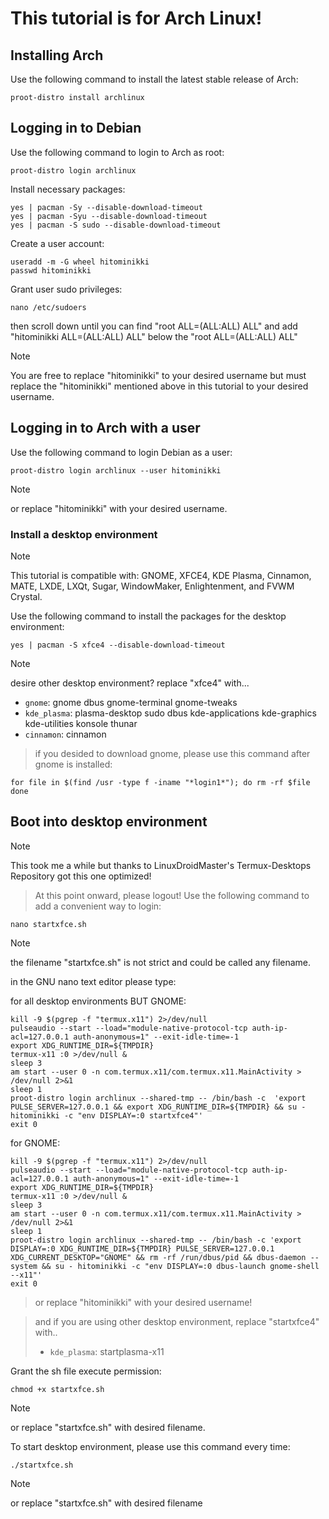 # This tutorial is for Arch Linux!

## Installing Arch
Use the following command to install the latest stable release of Arch:
```
proot-distro install archlinux
```

## Logging in to Debian
Use the following command to login to Arch as root:
```
proot-distro login archlinux
```
Install necessary packages:
```
yes | pacman -Sy --disable-download-timeout
yes | pacman -Syu --disable-download-timeout 
yes | pacman -S sudo --disable-download-timeout
```
Create a user account:
```
useradd -m -G wheel hitominikki
passwd hitominikki
```
Grant user sudo privileges:
```
nano /etc/sudoers
```
then scroll down until you can find "root ALL=(ALL:ALL) ALL"
and add "hitominikki ALL=(ALL:ALL) ALL" below the "root ALL=(ALL:ALL) ALL"
> [!NOTE]
> You are free to replace "hitominikki" to your desired username but must replace the "hitominikki" mentioned above in this tutorial to your desired username.

## Logging in to Arch with a user
Use the following command to login Debian as a user:
```
proot-distro login archlinux --user hitominikki
```
> [!NOTE]
> or replace "hitominikki" with your desired username.

### Install a desktop environment
> [!NOTE]
> This tutorial is compatible with: GNOME,  XFCE4, KDE Plasma, Cinnamon, MATE, LXDE, LXQt, Sugar, WindowMaker, Enlightenment, and FVWM Crystal.

Use the following command to install the packages for the desktop environment:
  
```
yes | pacman -S xfce4 --disable-download-timeout
```
> [!NOTE]
> desire other desktop environment? replace "xfce4" with...
> * `gnome`: gnome dbus gnome-terminal gnome-tweaks
> * `kde_plasma`: plasma-desktop sudo dbus kde-applications kde-graphics kde-utilities konsole thunar
> * `cinnamon`: cinnamon

> if you desided to download gnome, please use this command after gnome is installed:
```
for file in $(find /usr -type f -iname "*login1*"); do rm -rf $file
done
```
## Boot into desktop environment
> [!NOTE]
> This took me a while but thanks to LinuxDroidMaster's Termux-Desktops Repository got this one optimized!

> At this point onward, please logout!
Use the following command to add a convenient way to login:
```
nano startxfce.sh
```
> [!NOTE]
> the filename "startxfce.sh" is not strict and could be called any filename.

in the GNU nano text editor please type:

for all desktop environments BUT GNOME:
```
kill -9 $(pgrep -f "termux.x11") 2>/dev/null
pulseaudio --start --load="module-native-protocol-tcp auth-ip-acl=127.0.0.1 auth-anonymous=1" --exit-idle-time=-1
export XDG_RUNTIME_DIR=${TMPDIR}
termux-x11 :0 >/dev/null &
sleep 3
am start --user 0 -n com.termux.x11/com.termux.x11.MainActivity > /dev/null 2>&1
sleep 1
proot-distro login archlinux --shared-tmp -- /bin/bash -c  'export PULSE_SERVER=127.0.0.1 && export XDG_RUNTIME_DIR=${TMPDIR} && su - hitominikki -c "env DISPLAY=:0 startxfce4"'
exit 0
```
for GNOME:
```
kill -9 $(pgrep -f "termux.x11") 2>/dev/null
pulseaudio --start --load="module-native-protocol-tcp auth-ip-acl=127.0.0.1 auth-anonymous=1" --exit-idle-time=-1
export XDG_RUNTIME_DIR=${TMPDIR}
termux-x11 :0 >/dev/null &
sleep 3
am start --user 0 -n com.termux.x11/com.termux.x11.MainActivity > /dev/null 2>&1
sleep 1
proot-distro login archlinux --shared-tmp -- /bin/bash -c 'export DISPLAY=:0 XDG_RUNTIME_DIR=${TMPDIR} PULSE_SERVER=127.0.0.1 XDG_CURRENT_DESKTOP="GNOME" && rm -rf /run/dbus/pid && dbus-daemon --system && su - hitominikki -c "env DISPLAY=:0 dbus-launch gnome-shell --x11"'
exit 0
```
> or replace "hitominikki" with your desired username!

> and if you are using other desktop environment, replace "startxfce4" with..
> * `kde_plasma`: startplasma-x11

Grant the sh file execute permission:
```
chmod +x startxfce.sh
```
> [!NOTE]
> or replace "startxfce.sh" with desired filename.

To start desktop environment, please use this command every time:
```
./startxfce.sh
```
> [!NOTE]
> or replace "startxfce.sh" with desired filename
